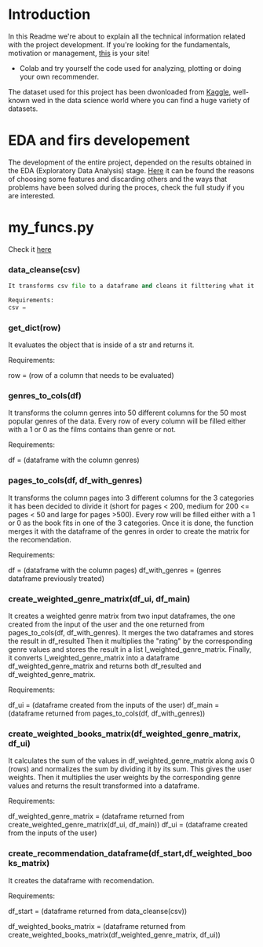 # Introduction

In this Readme we're about to explain all the technical information related with the project development. If you're looking for the fundamentals, motivation or management, [this](https://github.com/coisigna/dsb_p3_book_recommender/wiki) is your site!

- Colab and try yourself the code used for analyzing, plotting or doing your own recommender.

The dataset used for this project has been dwonloaded from [Kaggle](https://www.kaggle.com/datasets/thedevastator/comprehensive-overview-of-52478-goodreads-best-b), well-known wed in the data science world where you can find a huge variety of datasets.

# EDA and firs developement

The development of the entire project, depended on the results obtained in the EDA (Exploratory Data Analysis) stage. [Here](https://github.com/coisigna/dsb_p3_book_recommender/blob/main/ipynbs/Book%20recomender.ipynb) it can be found the reasons of choosing some features and discarding others and the ways that problems have been solved during the proces, check the full study if you are interested.

# my_funcs.py

Check it [here](https://github.com/coisigna/dsb_p3_book_recommender/blob/main/pys/my_funcs.py)

### data_cleanse(csv)
```python
It transforms csv file to a dataframe and cleans it filttering what it s not needed and preparing what it is.

Requirements:
csv =
```
### get_dict(row)

It evaluates the object that is inside of a str and returns it.

Requirements:

row = (row of a column that needs to be evaluated)

### genres_to_cols(df)

It transforms the column genres into 50 different columns for the 50 most popular genres of the data. Every row of every column will be filled either with a 1 or 0 as the films contains than genre or not.

Requirements:

df = (dataframe with the column genres)

### pages_to_cols(df, df_with_genres)

It transforms the column pages into 3 different columns for the 3 categories it has been decided to divide it (short for pages < 200, medium for 200 <= pages < 50 and large for pages >500).
Every row will be filled either with a 1 or 0 as the book fits in one of the 3 categories.
Once it is done, the function merges it with the dataframe of the genres in order to create the matrix for the recomendation.

Requirements:

df = (dataframe with the column pages)
df_with_genres = (genres dataframe previously treated)

### create_weighted_genre_matrix(df_ui, df_main)

It creates a weighted genre matrix from two input dataframes, the one created from the input of the user and the one returned from pages_to_cols(df, df_with_genres).
It merges the two dataframes and stores the result in df_resulted
Then it multiplies the "rating" by the corresponding genre values and stores the result in a list l_weighted_genre_matrix.
Finally, it converts l_weighted_genre_matrix into a dataframe df_weighted_genre_matrix and returns both df_resulted and df_weighted_genre_matrix.

Requirements:

df_ui = (dataframe created from the inputs of the user)
df_main = (dataframe returned from pages_to_cols(df, df_with_genres))

### create_weighted_books_matrix(df_weighted_genre_matrix, df_ui)

It calculates the sum of the values in df_weighted_genre_matrix along axis 0 (rows) and normalizes the sum by dividing it by its sum. This gives the user weights.
Then it multiplies the user weights  by the corresponding genre values and returns the result transformed into a dataframe.

Requirements:

df_weighted_genre_matrix = (dataframe returned from create_weighted_genre_matrix(df_ui, df_main))
df_ui = (dataframe created from the inputs of the user)

### create_recommendation_dataframe(df_start,df_weighted_books_matrix)

It creates the dataframe with recomendation.

Requirements:

df_start = (dataframe returned from data_cleanse(csv))

df_weighted_books_matrix = (dataframe returned from create_weighted_books_matrix(df_weighted_genre_matrix, df_ui))

